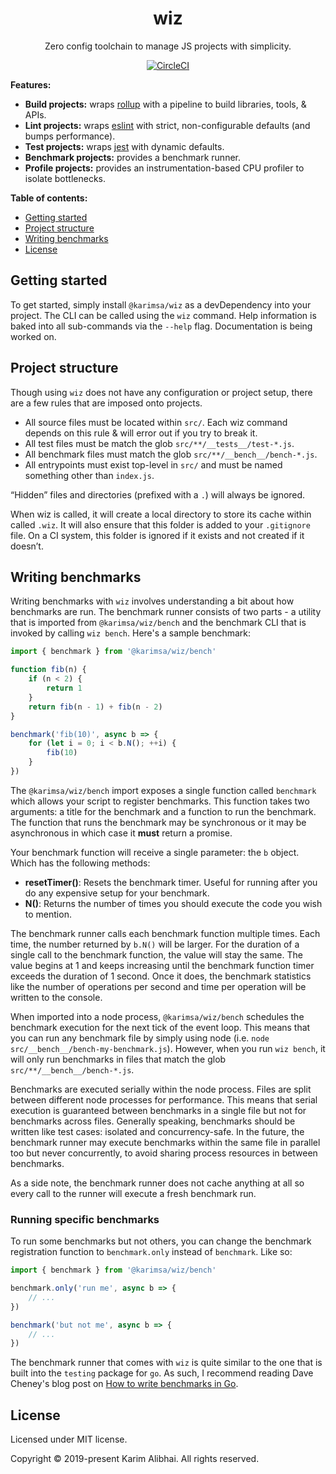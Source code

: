 <h1 align="center">wiz</h1>
<p align="center">Zero config toolchain to manage JS projects with simplicity.</p>
<p align="center">
	<a href="https://circleci.com/gh/karimsa/wiz">
		<img src="https://circleci.com/gh/karimsa/wiz.svg?style=svg" alt="CircleCI">
	</a>
</p>

**Features:**

 * **Build projects:** wraps [rollup](https://github.com/rollup/rollup) with a pipeline to build libraries, tools, & APIs.
 * **Lint projects:** wraps [eslint](https://github.com/eslint/eslint) with strict, non-configurable defaults (and bumps performance).
 * **Test projects:** wraps [jest](http://github.com/facebook/jest) with dynamic defaults.
 * **Benchmark projects:** provides a benchmark runner.
 * **Profile projects:** provides an instrumentation-based CPU profiler to isolate bottlenecks.

**Table of contents:**

 * [Getting started](#getting-started)
 * [Project structure](#project-structure)
 * [Writing benchmarks](#writing-benchmarks)
 * [License](#license)

## Getting started

To get started, simply install `@karimsa/wiz` as a devDependency into your project. The CLI can be called using the `wiz` command.
Help information is baked into all sub-commands via the `--help` flag. Documentation is being worked on.

## Project structure

Though using `wiz` does not have any configuration or project setup, there are a few rules that are imposed onto projects.

 * All source files must be located within `src/`. Each wiz command depends on this rule & will error out if you try to break it.
 * All test files must be match the glob `src/**/__tests__/test-*.js`.
 * All benchmark files must match the glob `src/**/__bench__/bench-*.js`.
 * All entrypoints must exist top-level in `src/` and must be named something other than `index.js`.
 
“Hidden” files and directories (prefixed with a `.`) will always be ignored.
 
When wiz is called, it will create a local directory to store its cache within called `.wiz`. It will also ensure that this folder is added to your `.gitignore` file. On a CI system, this folder is ignored if it exists and not created if it doesn’t.

## Writing benchmarks

Writing benchmarks with `wiz` involves understanding a bit about how benchmarks are run. The benchmark runner consists of two parts - a utility that is imported from `@karimsa/wiz/bench` and the benchmark CLI that is invoked by calling `wiz bench`. Here's a sample benchmark:

```javascript
import { benchmark } from '@karimsa/wiz/bench'

function fib(n) {
	if (n < 2) {
		return 1
	}
	return fib(n - 1) + fib(n - 2)
}

benchmark('fib(10)', async b => {
	for (let i = 0; i < b.N(); ++i) {
		fib(10)
	}
})
```

The `@karimsa/wiz/bench` import exposes a single function called `benchmark` which allows your script to register benchmarks. This function takes two arguments: a title for the benchmark and a function to run the benchmark. The function that runs the benchmark may be synchronous or it may be asynchronous in which case it **must** return a promise.

Your benchmark function will receive a single parameter: the `b` object. Which has the following methods:

 * **resetTimer()**: Resets the benchmark timer. Useful for running after you do any expensive setup for your benchmark.
 * **N()**: Returns the number of times you should execute the code you wish to mention.

The benchmark runner calls each benchmark function multiple times. Each time, the number returned by `b.N()` will be larger. For the duration of a single call to the benchmark function, the value will stay the same. The value begins at 1 and keeps increasing until the benchmark function timer exceeds the duration of 1 second. Once it does, the benchmark statistics like the number of operations per second and time per operation will be written to the console.

When imported into a node process, `@karimsa/wiz/bench` schedules the benchmark execution for the next tick of the event loop. This means that you can run any benchmark file by simply using node (i.e. `node src/__bench__/bench-my-benchmark.js`). However, when you run `wiz bench`, it will only run benchmarks in files that match the glob `src/**/__bench__/bench-*.js`.

Benchmarks are executed serially within the node process. Files are split between different node processes for performance. This means that serial execution is guaranteed between benchmarks in a single file but not for benchmarks across files. Generally speaking, benchmarks should be written like test cases: isolated and concurrency-safe. In the future, the benchmark runner may execute benchmarks within the same file in parallel too but never concurrently, to avoid sharing process resources in between benchmarks.

As a side note, the benchmark runner does not cache anything at all so every call to the runner will execute a fresh benchmark run.

### Running specific benchmarks

To run some benchmarks but not others, you can change the benchmark registration function to `benchmark.only` instead of `benchmark`. Like so:

```javascript
import { benchmark } from '@karimsa/wiz/bench'

benchmark.only('run me', async b => {
	// ...
})

benchmark('but not me', async b => {
	// ...
})
```

The benchmark runner that comes with `wiz` is quite similar to the one that is built into the `testing` package for `go`. As such, I recommend reading Dave Cheney's blog post on [How to write benchmarks in Go](https://dave.cheney.net/2013/06/30/how-to-write-benchmarks-in-go).

## License

Licensed under MIT license.

Copyright &copy; 2019-present Karim Alibhai. All rights reserved.
